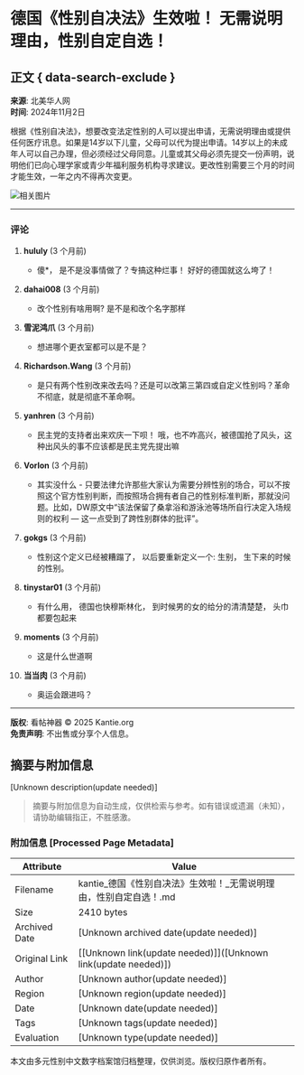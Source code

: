 # 德国《性别自决法》生效啦！ 无需说明理由，性别自定自选！

## 正文 { data-search-exclude }


**来源**: 北美华人网  
**时间**: 2024年11月2日  

根据《性别自决法》，想要改变法定性别的人可以提出申请，无需说明理由或提供任何医疗讯息。如果是14岁以下儿童，父母可以代为提出申请。14岁以上的未成年人可以自己办理，但必须经过父母同意。儿童或其父母必须先提交一份声明，说明他们已向心理学家或青少年福利服务机构寻求建议。更改性别需要三个月的时间才能生效，一年之内不得再次变更。

![相关图片](https://rs.kantie.org/hit/https://imgs.huaren.us/jpeg,q30/upload/2024/11/01/ebd09eafa2d14cfe95309786340d961c.jpg)

---

### 评论

1. **hululy** (3 个月前)
   - 傻\*， 是不是没事情做了？专搞这种烂事！ 好好的德国就这么垮了！

2. **dahai008** (3 个月前)
   - 改个性别有啥用啊? 是不是和改个名字那样

3. **雪泥鸿爪** (3 个月前)
   - 想进哪个更衣室都可以是不是？

4. **Richardson.Wang** (3 个月前)
   - 是只有两个性别改来改去吗？还是可以改第三第四或自定义性别吗？革命不彻底，就是彻底不革命啊。

5. **yanhren** (3 个月前)
   - 民主党的支持者出来欢庆一下呗！ 哦，也不咋高兴，被德国抢了风头，这种出风头的事不应该都是民主党先提出嘛

6. **Vorlon** (3 个月前)
   - 其实没什么 - 只要法律允许那些大家认为需要分辨性别的场合，可以不按照这个官方性别判断，而按照场合拥有者自己的性别标准判断，那就没问题。比如，DW原文中“该法保留了桑拿浴和游泳池等场所自行决定入场规则的权利 — 这一点受到了跨性别群体的批评”。

7. **gokgs** (3 个月前)
   - 性别这个定义已经被糟蹋了， 以后要重新定义一个: 生别， 生下来的时候的性别。

8. **tinystar01** (3 个月前)
   - 有什么用， 德国也快穆斯林化， 到时候男的女的给分的清清楚楚， 头巾都要包起来

9. **moments** (3 个月前)
   - 这是什么世道啊

10. **当当肉** (3 个月前)
    - 奥运会跟进吗？

---

**版权**: 看帖神器 © 2025 Kantie.org  
**免责声明**: 不出售或分享个人信息。
<!-- tcd_original_link https://kantie.org/topics/huaren/3059622 -->


## 摘要与附加信息

<!-- tcd_abstract -->
[Unknown description(update needed)]
<!-- tcd_abstract_end -->

> 摘要与附加信息为自动生成，仅供检索与参考。如有错误或遗漏（未知），请协助编辑指正，不胜感激。

### 附加信息 [Processed Page Metadata]

| Attribute       | Value                                  |
|-----------------|----------------------------------------|
| Filename        | kantie_德国《性别自决法》生效啦！_无需说明理由，性别自定自选！.md                             |
| Size            | 2410 bytes                           |
| Archived Date   | [Unknown archived date(update needed)]                             |
| Original Link   | [[Unknown link(update needed)]]([Unknown link(update needed)])                       |
| Author          | [Unknown author(update needed)]                               |
| Region          | [Unknown region(update needed)]                               |
| Date            | [Unknown date(update needed)]                                 |
| Tags            | [Unknown tags(update needed)]                                 |
| Evaluation            | [Unknown type(update needed)]                                 |
<!-- tcd_table_end -->

本文由多元性别中文数字档案馆归档整理，仅供浏览。版权归原作者所有。
